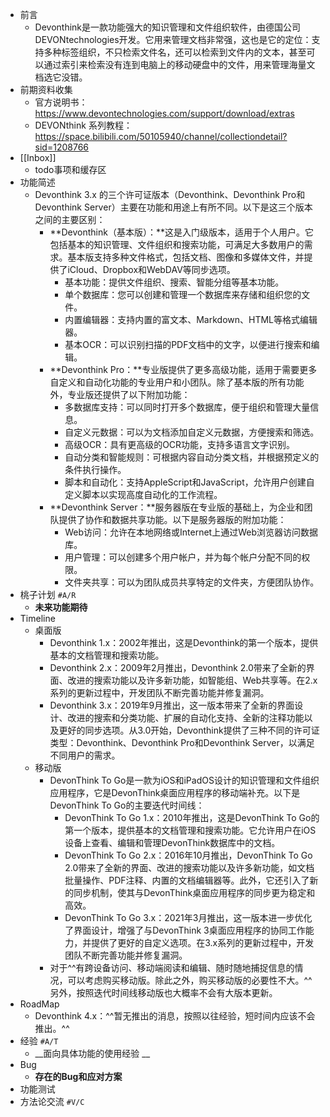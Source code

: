 - 前言
    - Devonthink是一款功能强大的知识管理和文件组织软件，由德国公司DEVONtechnologies开发。它用来管理文档非常强，这也是它的定位：支持多种标签组织，不只检索文件名，还可以检索到文件内的文本，甚至可以通过索引来检索没有连到电脑上的移动硬盘中的文件，用来管理海量文档选它没错。
- 前期资料收集
    - 官方说明书：https://www.devontechnologies.com/support/download/extras
    - DEVONthink 系列教程：https://space.bilibili.com/50105940/channel/collectiondetail?sid=1208766
- [[Inbox]]
    - todo事项和缓存区
- 功能简述
    - Devonthink 3.x 的三个许可证版本（Devonthink、Devonthink Pro和Devonthink Server）主要在功能和用途上有所不同。以下是这三个版本之间的主要区别：
        - **Devonthink（基本版）：**这是入门级版本，适用于个人用户。它包括基本的知识管理、文件组织和搜索功能，可满足大多数用户的需求。基本版支持多种文件格式，包括文档、图像和多媒体文件，并提供了iCloud、Dropbox和WebDAV等同步选项。
            - 基本功能：提供文件组织、搜索、智能分组等基本功能。
            - 单个数据库：您可以创建和管理一个数据库来存储和组织您的文件。
            - 内置编辑器：支持内置的富文本、Markdown、HTML等格式编辑器。
            - 基本OCR：可以识别扫描的PDF文档中的文字，以便进行搜索和编辑。
        - **Devonthink Pro：**专业版提供了更多高级功能，适用于需要更多自定义和自动化功能的专业用户和小团队。除了基本版的所有功能外，专业版还提供了以下附加功能：
            - 多数据库支持：可以同时打开多个数据库，便于组织和管理大量信息。
            - 自定义元数据：可以为文档添加自定义元数据，方便搜索和筛选。
            - 高级OCR：具有更高级的OCR功能，支持多语言文字识别。
            - 自动分类和智能规则：可根据内容自动分类文档，并根据预定义的条件执行操作。
            - 脚本和自动化：支持AppleScript和JavaScript，允许用户创建自定义脚本以实现高度自动化的工作流程。
        - **Devonthink Server：**服务器版在专业版的基础上，为企业和团队提供了协作和数据共享功能。以下是服务器版的附加功能：
            - Web访问：允许在本地网络或Internet上通过Web浏览器访问数据库。
            - 用户管理：可以创建多个用户帐户，并为每个帐户分配不同的权限。
            - 文件夹共享：可以为团队成员共享特定的文件夹，方便团队协作。
- 桃子计划 `#A/R`
    - __未来功能期待__
- Timeline
    - 桌面版
        - Devonthink 1.x：2002年推出，这是Devonthink的第一个版本，提供基本的文档管理和搜索功能。
        - Devonthink 2.x：2009年2月推出，Devonthink 2.0带来了全新的界面、改进的搜索功能以及许多新功能，如智能组、Web共享等。在2.x系列的更新过程中，开发团队不断完善功能并修复漏洞。
        - Devonthink 3.x：2019年9月推出，这一版本带来了全新的界面设计、改进的搜索和分类功能、扩展的自动化支持、全新的注释功能以及更好的同步选项。从3.0开始，Devonthink提供了三种不同的许可证类型：Devonthink、Devonthink Pro和Devonthink Server，以满足不同用户的需求。
    - 移动版
        - DevonThink To Go是一款为iOS和iPadOS设计的知识管理和文件组织应用程序，它是DevonThink桌面应用程序的移动端补充。以下是DevonThink To Go的主要迭代时间线：
            - DevonThink To Go 1.x：2010年推出，这是DevonThink To Go的第一个版本，提供基本的文档管理和搜索功能。它允许用户在iOS设备上查看、编辑和管理DevonThink数据库中的文档。
            - DevonThink To Go 2.x：2016年10月推出，DevonThink To Go 2.0带来了全新的界面、改进的搜索功能以及许多新功能，如文档批量操作、PDF注释、内置的文档编辑器等。此外，它还引入了新的同步机制，使其与DevonThink桌面应用程序的同步更为稳定和高效。
            - DevonThink To Go 3.x：2021年3月推出，这一版本进一步优化了界面设计，增强了与DevonThink 3桌面应用程序的协同工作能力，并提供了更好的自定义选项。在3.x系列的更新过程中，开发团队不断完善功能并修复漏洞。
        - 对于^^有跨设备访问、移动端阅读和编辑、随时随地捕捉信息的情况，可以考虑购买移动版。除此之外，购买移动版的必要性不大。^^另外，按照迭代时间线移动版也大概率不会有大版本更新。
- RoadMap
    - Devonthink 4.x：^^暂无推出的消息，按照以往经验，短时间内应该不会推出。^^
- 经验 `#A/T`
    - __面向具体功能的使用经验 __
- Bug
    - __存在的Bug和应对方案__
- 功能测试
- 方法论交流 `#V/C`
